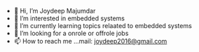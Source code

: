 - 👋 Hi, I’m Joydeep Majumdar
- 👀 I’m interested in embedded systems
- 🌱 I’m currently learning topics relaated to embedded systems 
- 💞️ I’m looking for a onrole or offrole jobs 
- 📫 How to reach me ...mail: joydeep2016@gmail.com

<!---
joydeepTheProgrammer/joydeepTheProgrammer is a ✨ special ✨ repository because its `README.md` (this file) appears on your GitHub profile.
You can click the Preview link to take a look at your changes.
--->
